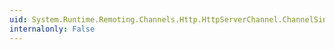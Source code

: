 ```yaml
---
uid: System.Runtime.Remoting.Channels.Http.HttpServerChannel.ChannelSinkChain
internalonly: False
---
```

